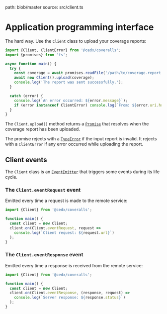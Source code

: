 path: blob/master
source: src/client.ts

# Application programming interface
The hard way. Use the `Client` class to upload your coverage reports:

```js
import {Client, ClientError} from '@cedx/coveralls';
import {promises} from 'fs';

async function main() {
  try {
    const coverage = await promises.readFile('/path/to/coverage.report', 'utf8');
    await new Client().upload(coverage);
    console.log('The report was sent successfully.');
  }

  catch (error) {
    console.log(`An error occurred: ${error.message}`);
    if (error instanceof ClientError) console.log(`From: ${error.uri.href}`);
  }
}
```

The `Client.upload()` method returns a [`Promise`](https://developer.mozilla.org/en-US/docs/Web/JavaScript/Reference/Global_Objects/Promise) that resolves when the coverage report has been uploaded.

The promise rejects with a [`TypeError`](https://developer.mozilla.org/en-US/docs/Web/JavaScript/Reference/Global_Objects/TypeError)
if the input report is invalid. It rejects with a `ClientError` if any error occurred while uploading the report.

## Client events
The `Client` class is an [`EventEmitter`](https://nodejs.org/api/events.html) that triggers some events during its life cycle.

### The `Client.eventRequest` event
Emitted every time a request is made to the remote service:

```js
import {Client} from '@cedx/coveralls';

function main() {
  const client = new Client;
  client.on(Client.eventRequest, request =>
    console.log(`Client request: ${request.url}`)
  );
}
```

### The `Client.eventResponse` event
Emitted every time a response is received from the remote service:

```js
import {Client} from '@cedx/coveralls';

function main() {
  const client = new Client;
  client.on(Client.eventResponse, (response, request) =>
    console.log(`Server response: ${response.status}`)
  );
}
```
